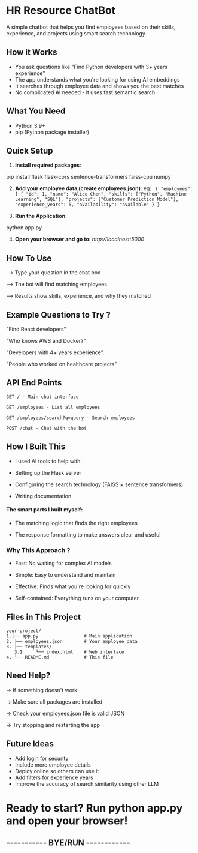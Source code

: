 
# HR Resource ChatBot


A simple chatbot that helps you find employees based on their skills, experience, and projects using smart search technology.

## How it Works

- You ask questions like "Find Python developers with 3+ years experience"
- The app understands what you're looking for using AI embeddings
- It searches through employee data and shows you the best matches
- No complicated AI needed - it uses fast semantic search


## What You Need
- Python 3.9+
- pip (Python package installer)

## Quick Setup

1. **Install required packages**:

pip install flask flask-cors sentence-transformers faiss-cpu numpy


2. **Add your employee data (create employees.json)**:
eg: ```
{
  "employees": [
    {
      "id": 1,
      "name": "Alice Chen",
      "skills": ["Python", "Machine Learning", "SQL"],
      "projects": ["Customer Prediction Model"],
      "experience_years": 5,
      "availability": "available"
    }
}```

3. **Run the Application**:

python app.py

4. **Open your browser and go to**: *http://localhost:5000*





##  How To Use

--> Type your question in the chat box

--> The bot will find matching employees

--> Results show skills, experience, and why they matched


## Example Questions to Try ?
"Find React developers"

"Who knows AWS and Docker?"

"Developers with 4+ years experience"

"People who worked on healthcare projects"
## API End Points
```http
GET / - Main chat interface

GET /employees - List all employees

GET /employees/search?q=query - Search employees

POST /chat - Chat with the bot
```
## How I Built This
 - I used AI tools to help with:

- Setting up the Flask server

- Configuring the search technology (FAISS + sentence transformers)

- Writing documentation

#### The smart parts I built myself:

- The matching logic that finds the right employees

- The response formatting to make answers clear and useful

### Why This Approach ?
- Fast: No waiting for complex AI models

- Simple: Easy to understand and maintain

- Effective: Finds what you're looking for quickly

- Self-contained: Everything runs on your computer
## Files in This Project
```
your-project/
1.├── app.py                 # Main application
2. ├── employees.json        # Your employee data
3. ├── templates/
   3.1     └── index.html    # Web interface
4. └── README.md             # This file
```
## Need Help?

-> If something doesn't work:

-> Make sure all packages are installed

-> Check your employees.json file is valid JSON

-> Try stopping and restarting the app
## Future Ideas
- Add login for security
- Include more employee details
- Deploy online so others can use it
- Add filters for experience years
- Improve the accuracy of search similarity using other LLM



# Ready to start? Run python app.py and open your browser!

## ----------- BYE/RUN ------------